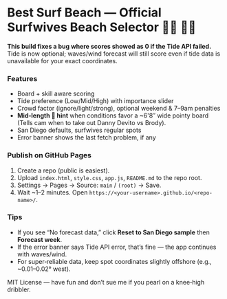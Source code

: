 # Best Surf Beach — Official Surfwives Beach Selector 🏄‍♂️ 🏳️‍🌈

**This build fixes a bug where scores showed as 0 if the Tide API failed.**  
Tide is now optional; waves/wind forecast will still score even if tide data is unavailable for your exact coordinates.

### Features
- Board + skill aware scoring
- Tide preference (Low/Mid/High) with importance slider
- Crowd factor (ignore/light/strong), optional weekend & 7–9am penalties
- **Mid‑length 🤙 hint** when conditions favor a ~6'8″ wide pointy board (Tells cam when to take out Danny Devito vs Brody).
- San Diego defaults, surfwives regular spots
- Error banner shows the last fetch problem, if any

### Publish on GitHub Pages
1. Create a repo (public is easiest).
2. Upload `index.html`, `style.css`, `app.js`, `README.md` to the repo root.
3. Settings → Pages → Source: `main` / `(root)` → Save.
4. Wait ~1–2 minutes. Open `https://<your-username>.github.io/<repo-name>/`.

### Tips
- If you see “No forecast data,” click **Reset to San Diego sample** then **Forecast week**.
- If the error banner says Tide API error, that’s fine — the app continues with waves/wind.
- For super‑reliable data, keep spot coordinates slightly offshore (e.g., ~0.01–0.02° west).

MIT License — have fun and don’t sue me if you pearl on a knee‑high dribbler.
